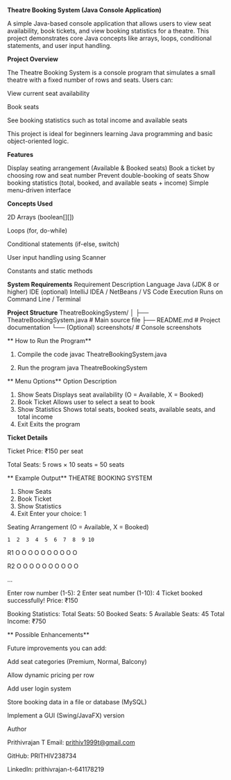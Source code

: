 **Theatre Booking System (Java Console Application)**

A simple Java-based console application that allows users to view seat availability, book tickets, and view booking statistics for a theatre.
This project demonstrates core Java concepts like arrays, loops, conditional statements, and user input handling.

**Project Overview**

The Theatre Booking System is a console program that simulates a small theatre with a fixed number of rows and seats.
Users can:

View current seat availability

Book seats

See booking statistics such as total income and available seats

This project is ideal for beginners learning Java programming and basic object-oriented logic.

**Features**

Display seating arrangement (Available & Booked seats)
Book a ticket by choosing row and seat number
Prevent double-booking of seats
Show booking statistics (total, booked, and available seats + income)
Simple menu-driven interface

**Concepts Used**

2D Arrays (boolean[][])

Loops (for, do-while)

Conditional statements (if-else, switch)

User input handling using Scanner

Constants and static methods

**System Requirements**
Requirement	Description
Language	Java (JDK 8 or higher)
IDE (optional)	IntelliJ IDEA / NetBeans / VS Code
Execution	Runs on Command Line / Terminal

**Project Structure**
TheatreBookingSystem/
│
├── TheatreBookingSystem.java   # Main source file
├── README.md                   # Project documentation
└── (Optional) screenshots/     # Console screenshots

** How to Run the Program**
1. Compile the code
javac TheatreBookingSystem.java

2. Run the program
java TheatreBookingSystem

** Menu Options**
Option	Description
1. Show Seats	Displays seat availability (O = Available, X = Booked)
2. Book Ticket	Allows user to select a seat to book
3. Show Statistics	Shows total seats, booked seats, available seats, and total income
4. Exit	Exits the program
 
 **Ticket Details**

Ticket Price: ₹150 per seat

Total Seats: 5 rows × 10 seats = 50 seats

** Example Output**
THEATRE BOOKING SYSTEM
1. Show Seats
2. Book Ticket
3. Show Statistics
4. Exit
Enter your choice: 1

Seating Arrangement (O = Available, X = Booked)

    1  2  3  4  5  6  7  8  9 10
    
R1  O  O  O  O  O  O  O  O  O  O

R2  O  O  O  O  O  O  O  O  O  O

...

Enter row number (1-5): 2
Enter seat number (1-10): 4
Ticket booked successfully! Price: ₹150

Booking Statistics:
Total Seats: 50
Booked Seats: 5
Available Seats: 45
Total Income: ₹750

** Possible Enhancements**

 Future improvements you can add:

Add seat categories (Premium, Normal, Balcony)

Allow dynamic pricing per row

Add user login system

Store booking data in a file or database (MySQL)

Implement a GUI (Swing/JavaFX) version

 Author

Prithivrajan T
 Email: prithiv1999t@gmail.com

 GitHub: PRITHIV238734

 LinkedIn: prithivrajan-t-641178219



